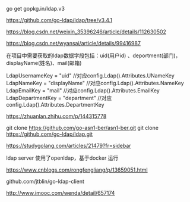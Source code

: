 go get gopkg.in/ldap.v3

https://github.com/go-ldap/ldap/tree/v3.4.1

https://blog.csdn.net/weixin_35396246/article/details/112630502

https://blog.csdn.net/wyansai/article/details/99416987


在项目中需要获取的ldap数据字段包括：uid(用户id) 、deportment(部门)，displayName(姓名)、mail(邮箱)

LdapUsernameKey   = "uid"         //对应config.Ldap().Attributes.UNameKey
LdapNameKey       = "displayName" //对应config.Ldap().Attributes.NameKey
LdapEmailKey      = "mail"        //对应config.Ldap().Attributes.EmailKey
LdapDepartmentKey = "department"  //对应config.Ldap().Attributes.DepartmentKey

https://zhuanlan.zhihu.com/p/144315778

git clone https://github.com/go-asn1-ber/asn1-ber.git
git clone https://github.com/go-ldap/ldap.git

https://studygolang.com/articles/21479?fr=sidebar

ldap server 使用了openldap，基于docker 运行

https://www.cnblogs.com/rongfengliang/p/13659051.html


github.com/jtblin/go-ldap-client

http://www.imooc.com/wenda/detail/657174